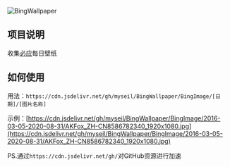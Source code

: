 ![BingWallpaper](https://socialify.git.ci/myseil/BingWallpaper/image?description=1&descriptionEditable=Bing%E5%BF%85%E5%BA%94%E6%AF%8F%E6%97%A5%E5%A3%81%E7%BA%B8%E5%9B%BE%E7%89%87&font=KoHo&logo=https%3A%2F%2Fcdn.jsdelivr.net%2Fgh%2Fmyseil%2FPicGoCDN%2F%2Fimg%2FBing-icon-big-logo.png&pattern=Overlapping%20Hexagons&theme=Light)

## 项目说明

收集[必应](https://bing.com/)每日壁纸

## 如何使用

用法：`https://cdn.jsdelivr.net/gh/myseil/BingWallpaper/BingImage/[日期]/[图片名称]`

示例：[https://cdn.jsdelivr.net/gh/myseil/BingWallpaper/BingImage/2016-03-05-2020-08-31/AKFox_ZH-CN8586782340_1920x1080.jpg](https://cdn.jsdelivr.net/gh/myseil/BingWallpaper/BingImage/2016-03-05-2020-08-31/AKFox_ZH-CN8586782340_1920x1080.jpg)

PS.通过`https://cdn.jsdelivr.net/gh/`对GitHub资源进行加速
